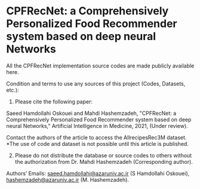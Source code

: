 # CPFRecNet: a Comprehensively Personalized Food Recommender system based on deep neural Networks

All the CPFRecNet implementation source codes are made publicly available here.

Condition and terms to use any sources of this project (Codes, Datasets, etc.):

1) Please cite the following paper:

Saeed Hamdollahi Oskouei and Mahdi Hashemzadeh, "CPFRecNet: a Comprehensively Personalized Food Recommender system based on deep neural Networks," Artificial Intelligence in Medicine, 2021, (Under review).

Contact the authors of the article to access the AllrecipesRec3M dataset.
*The use of code and dataset is not possible until this article is published.

2) Please do not distribute the database or source codes to others without the authorization from Dr. Mahdi Hashemzadeh (Corresponding author).

Authors’ Emails: saeed.hamdollahi@azaruniv.ac.ir (S Hamdollahi Oskouei), hashemzadeh@azaruniv.ac.ir (M. Hashemzadeh).

